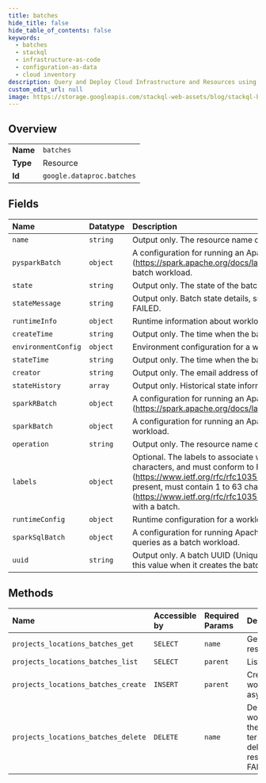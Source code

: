 ```yaml
---
title: batches
hide_title: false
hide_table_of_contents: false
keywords:
  - batches
  - stackql
  - infrastructure-as-code
  - configuration-as-data
  - cloud inventory
description: Query and Deploy Cloud Infrastructure and Resources using SQL
custom_edit_url: null
image: https://storage.googleapis.com/stackql-web-assets/blog/stackql-blog-post-featured-image.png
---
```

  
    

## Overview
<table><tbody>
<tr><td><b>Name</b></td><td><code>batches</code></td></tr>
<tr><td><b>Type</b></td><td>Resource</td></tr>
<tr><td><b>Id</b></td><td><code>google.dataproc.batches</code></td></tr>
</tbody></table>

## Fields
| Name | Datatype | Description |
|:-----|:---------|:------------|
| `name` | `string` | Output only. The resource name of the batch. |
| `pysparkBatch` | `object` | A configuration for running an Apache PySpark (https://spark.apache.org/docs/latest/api/python/getting_started/quickstart.html) batch workload. |
| `state` | `string` | Output only. The state of the batch. |
| `stateMessage` | `string` | Output only. Batch state details, such as a failure description if the state is FAILED. |
| `runtimeInfo` | `object` | Runtime information about workload execution. |
| `createTime` | `string` | Output only. The time when the batch was created. |
| `environmentConfig` | `object` | Environment configuration for a workload. |
| `stateTime` | `string` | Output only. The time when the batch entered a current state. |
| `creator` | `string` | Output only. The email address of the user who created the batch. |
| `stateHistory` | `array` | Output only. Historical state information for the batch. |
| `sparkRBatch` | `object` | A configuration for running an Apache SparkR (https://spark.apache.org/docs/latest/sparkr.html) batch workload. |
| `sparkBatch` | `object` | A configuration for running an Apache Spark (https://spark.apache.org/) batch workload. |
| `operation` | `string` | Output only. The resource name of the operation associated with this batch. |
| `labels` | `object` | Optional. The labels to associate with this batch. Label keys must contain 1 to 63 characters, and must conform to RFC 1035 (https://www.ietf.org/rfc/rfc1035.txt). Label values may be empty, but, if present, must contain 1 to 63 characters, and must conform to RFC 1035 (https://www.ietf.org/rfc/rfc1035.txt). No more than 32 labels can be associated with a batch. |
| `runtimeConfig` | `object` | Runtime configuration for a workload. |
| `sparkSqlBatch` | `object` | A configuration for running Apache Spark SQL (https://spark.apache.org/sql/) queries as a batch workload. |
| `uuid` | `string` | Output only. A batch UUID (Unique Universal Identifier). The service generates this value when it creates the batch. |
## Methods
| Name | Accessible by | Required Params | Description |
|:-----|:--------------|:----------------|:------------|
| `projects_locations_batches_get` | `SELECT` | `name` | Gets the batch workload resource representation. |
| `projects_locations_batches_list` | `SELECT` | `parent` | Lists batch workloads. |
| `projects_locations_batches_create` | `INSERT` | `parent` | Creates a batch workload that executes asynchronously. |
| `projects_locations_batches_delete` | `DELETE` | `name` | Deletes the batch workload resource. If the batch is not in terminal state, the delete fails and the response returns FAILED_PRECONDITION. |
